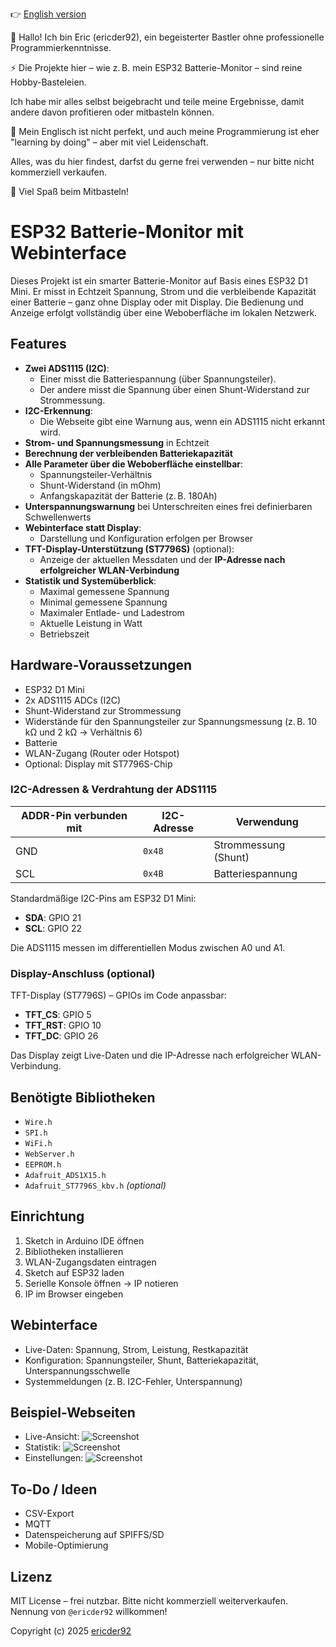 👉 [English version](README_EN.md)

👋 Hallo! Ich bin Eric (ericder92), ein begeisterter Bastler ohne professionelle Programmierkenntnisse.

⚡ Die Projekte hier – wie z. B. mein ESP32 Batterie-Monitor – sind reine Hobby-Basteleien.

Ich habe mir alles selbst beigebracht und teile meine Ergebnisse, damit andere davon profitieren oder mitbasteln können. 

💬 Mein Englisch ist nicht perfekt, und auch meine Programmierung ist eher "learning by doing" – aber mit viel Leidenschaft.

Alles, was du hier findest, darfst du gerne frei verwenden – nur bitte nicht kommerziell verkaufen.

🔧 Viel Spaß beim Mitbasteln!

# ESP32 Batterie-Monitor mit Webinterface

Dieses Projekt ist ein smarter Batterie-Monitor auf Basis eines ESP32 D1 Mini. Er misst in Echtzeit Spannung, Strom und die verbleibende Kapazität einer Batterie – ganz ohne Display oder mit Display. Die Bedienung und Anzeige erfolgt vollständig über eine Weboberfläche im lokalen Netzwerk.

## Features

- **Zwei ADS1115 (I2C)**:
  - Einer misst die Batteriespannung (über Spannungsteiler).
  - Der andere misst die Spannung über einen Shunt-Widerstand zur Strommessung.
- **I2C-Erkennung**:
  - Die Webseite gibt eine Warnung aus, wenn ein ADS1115 nicht erkannt wird.
- **Strom- und Spannungsmessung** in Echtzeit
- **Berechnung der verbleibenden Batteriekapazität**
- **Alle Parameter über die Weboberfläche einstellbar**:
  - Spannungsteiler-Verhältnis
  - Shunt-Widerstand (in mOhm)
  - Anfangskapazität der Batterie (z. B. 180Ah)
- **Unterspannungswarnung** bei Unterschreiten eines frei definierbaren Schwellenwerts
- **Webinterface statt Display**:
  - Darstellung und Konfiguration erfolgen per Browser
- **TFT-Display-Unterstützung (ST7796S)** (optional):
  - Anzeige der aktuellen Messdaten und der **IP-Adresse nach erfolgreicher WLAN-Verbindung**
- **Statistik und Systemüberblick**:
  - Maximal gemessene Spannung
  - Minimal gemessene Spannung
  - Maximaler Entlade- und Ladestrom
  - Aktuelle Leistung in Watt
  - Betriebszeit

## Hardware-Voraussetzungen

- ESP32 D1 Mini
- 2x ADS1115 ADCs (I2C)
- Shunt-Widerstand zur Strommessung
- Widerstände für den Spannungsteiler zur Spannungsmessung (z. B. 10 kΩ und 2 kΩ → Verhältnis 6)
- Batterie
- WLAN-Zugang (Router oder Hotspot)
- Optional: Display mit ST7796S-Chip

### I2C-Adressen & Verdrahtung der ADS1115

| ADDR-Pin verbunden mit | I2C-Adresse | Verwendung             |
|------------------------|-------------|------------------------|
| GND                    | `0x48`      | Strommessung (Shunt)   |
| SCL                    | `0x4B`      | Batteriespannung       |

Standardmäßige I2C-Pins am ESP32 D1 Mini:
- **SDA**: GPIO 21
- **SCL**: GPIO 22

Die ADS1115 messen im differentiellen Modus zwischen A0 und A1.

### Display-Anschluss (optional)

TFT-Display (ST7796S) – GPIOs im Code anpassbar:

- **TFT_CS**: GPIO 5  
- **TFT_RST**: GPIO 10  
- **TFT_DC**: GPIO 26

Das Display zeigt Live-Daten und die IP-Adresse nach erfolgreicher WLAN-Verbindung.

## Benötigte Bibliotheken

- `Wire.h`
- `SPI.h`
- `WiFi.h`
- `WebServer.h`
- `EEPROM.h`
- `Adafruit_ADS1X15.h`
- `Adafruit_ST7796S_kbv.h` *(optional)*

## Einrichtung

1. Sketch in Arduino IDE öffnen  
2. Bibliotheken installieren  
3. WLAN-Zugangsdaten eintragen  
4. Sketch auf ESP32 laden  
5. Serielle Konsole öffnen → IP notieren  
6. IP im Browser eingeben

## Webinterface

- Live-Daten: Spannung, Strom, Leistung, Restkapazität
- Konfiguration: Spannungsteiler, Shunt, Batteriekapazität, Unterspannungsschwelle
- Systemmeldungen (z. B. I2C-Fehler, Unterspannung)

## Beispiel-Webseiten

- Live-Ansicht: ![Screenshot](Screenshot_Liveseite.jpg)  
- Statistik: ![Screenshot](screenshot.jpg)  
- Einstellungen: ![Screenshot](Screenshot_Einstellungen.jpg)

## To-Do / Ideen

- CSV-Export
- MQTT
- Datenspeicherung auf SPIFFS/SD
- Mobile-Optimierung

## Lizenz

MIT License – frei nutzbar. Bitte nicht kommerziell weiterverkaufen.  
Nennung von `@ericder92` willkommen!


Copyright (c) 2025 [ericder92](https://github.com/ericder92)
